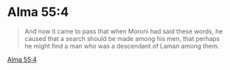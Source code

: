 # Alma 55:4

> And now it came to pass that when Moroni had said these words, he caused that a search should be made among his men, that perhaps he might find a man who was a descendant of Laman among them.

[Alma 55:4](https://www.churchofjesuschrist.org/study/scriptures/bofm/alma/55?lang=eng&id=p4#p4)


